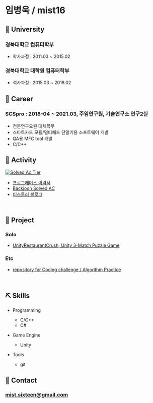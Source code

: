 # 임병욱 / mist16 <br>

## 🌱 University

### 경북대학교 컴퓨터학부
- 학사과정 : 2011.03 ~ 2015.02 <br>
### 경북대학교 대학원 컴퓨터학부
- 석사과정 : 2015.03 ~ 2018.02 <br>

## 🔭 Career

### SCSpro : 2018-04 ~ 2021.03, 주임연구원, 기술연구소 연구2실 <br>
- 전문연구요원 대체복무
- 스마트카드 모듈/멀티패드 단말기용 소프트웨어 개발 <br> 
- QA용 MFC tool 개발 <br>
- C/C++ 

## 💬 Activity

[![Solved Ac Tier](http://mazassumnida.wtf/api/v2/generate_badge?boj=mist16)](https://solved.ac/mist16)

- <a href="https://programmers.co.kr/pr/mistsixteen_5608" target="_blank"> 프로그래머스 이력서 </a>
- <a href="https://solved.ac/profile/mist16" target="_blank"> Backjoon Solved.AC </a>
- <a href="https://mist16.tistory.com/" target="_blank"> 티스토리 블로그 </a>

<br>

## 🎯 Project

### Solo

- <a href="https://github.com/mistsixteen/UnityRestaurantCrush" target="_blank"> UnityRestaurantCrush, Unity 3-Match Puzzle Game</a>

### Etc

- <a href="https://github.com/mistsixteen/Algorithm" target="_blank"> repository for Coding challenge / Algorithm Practice </a>
  
<br>

## ⛏️ Skills

- Programming
  - C/C++
  - C#

- Game Engine
  - Unity

- Tools
  - git

## 📱 Contact
### mist.sixteen@gmail.com
